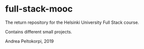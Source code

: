 ﻿# full-stack-mooc

The return repository for the Helsinki University Full Stack course.

Contains different small projects.


Andrea Peltokorpi, 2019
